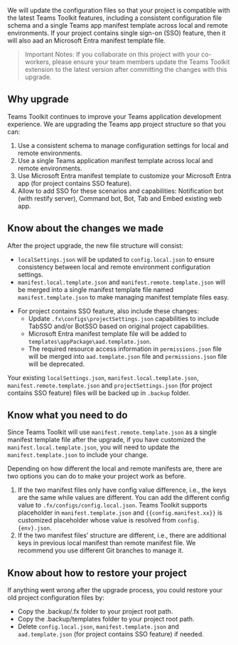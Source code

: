 We will update the configuration files so that your project is compatible with the latest Teams Toolkit features, including a consistent configuration file schema and a single Teams app manifest template across local and remote environments. If your project contains single sign-on (SSO) feature, then it will also aad an Microsoft Entra manifest template file.

> Important Notes: If you collaborate on this project with your co-workers, please ensure your team members update the Teams Toolkit extension to the latest version after committing the changes with this upgrade.

## Why upgrade
Teams Toolkit continues to improve your Teams application development experience. We are upgrading the Teams app project structure so that you can:
1. Use a consistent schema to manage configuration settings for local and remote environments.
1. Use a single Teams application manifest template across local and remote environments.
1. Use Microsoft Entra manifest template to customize your Microsoft Entra app (for project contains SSO feature).
1. Allow to add SSO for these scenarios and capabilities: Notification bot (with restify server), Command bot, Bot, Tab and Embed existing web app.

## Know about the changes we made
After the project upgrade, the new file structure will consist:
* `localSettings.json` will be updated to `config.local.json` to ensure consistency between local and remote environment configuration settings.
* `manifest.local.template.json` and `manifest.remote.template.json` will be merged into a single manifest template file named `manifest.template.json` to make managing manifest template files easy.

- For project contains SSO feature, also include these changes:
  * Update `.fx\configs\projectSettings.json` capabilities to include TabSSO and/or BotSSO based on original project capabilities.
  * Microsoft Entra manifest template file will be added to `templates\appPackage\aad.template.json`.
  * The required resource access information in `permissions.json` file will be merged into `aad.template.json` file and `permissions.json` file will be deprecated.

Your existing `localSettings.json`, `manifest.local.template.json`, `manifest.remote.template.json` and `projectSettings.json` (for project contains SSO feature) files will be backed up in `.backup` folder.

## Know what you need to do
Since Teams Toolkit will use `manifest.remote.template.json` as a single manifest template file after the upgrade, if you have customized the `manifest.local.template.json`, you will need to update the `manifest.template.json` to include your change.

Depending on how different the local and remote manifests are, there are two options you can do to make your project work as before.
1. If the two manifest files only have config value difference, i.e., the keys are the same while values are different. You can add the different config value to `.fx/configs/config.local.json`. Teams Toolkit supports placeholder in `manifest.template.json` and `{{config.manifest.xx}}` is customized placeholder whose value is resolved from `config.{env}.json`.
2. If the two manifest files’ structure are different, i.e., there are additional keys in previous local manifest than remote manifest file. We recommend you use different Git branches to manage it.

## Know about how to restore your project
If anything went wrong after the upgrade process, you could restore your old project configuration files by:
* Copy the .backup/.fx folder to your project root path.
* Copy the .backup/templates folder to your project root path.
* Delete `config.local.json`, `manifest.template.json` and `aad.template.json` (for project contains SSO feature) if needed.
